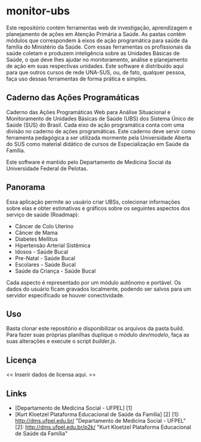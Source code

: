 # monitor-ubs

Este repositório contém ferramentas web de investigação, aprendizagem e planejamento de ações em Atenção Primária a Saúde. As pastas contém módulos que correspondem à eixos de ação programática para saúde da família do Ministério da Saúde. Com essas ferramentas os profissionais da saúde coletam e produzem inteligência sobre as Unidades Básicas de Saúde, o que deve lhes ajudar no monitoramento, análise e planejamento de ação em suas respectivas unidades. Este software é distribuído aqui para que outros cursos de rede UNA-SUS, ou, de fato, qualquer pessoa, faça uso dessas ferramentas de forma prática e simples.

## Caderno das Ações Programáticas
Caderno das Ações Programáticas Web para Análise Situacional e Monitoramento de Unidades Básicas de Saúde (UBS) dos Sistema Único de Saúde (SUS) do Brasil. Cada eixo de ação programática conta com uma divisão no caderno de ações programáticas. Este caderno deve servir como ferramenta pedagógica a ser utilizada mormente pela Universidade Aberta do SUS como material didático de cursos de Especialização em Saúde da Família.

Este software é mantido pelo Departamento de Medicina Social da Universidade Federal de Pelotas.

## Panorama

Essa aplicação permite ao usuário criar UBSs, colecionar informações sobre elas e obter estimativas e gráficos sobre os seguintes aspectos dos serviço de saúde (Roadmap):

- Câncer de Colo Uterino
- Câncer de Mama
- Diabetes Mellitus
- Hipertensão Arterial Sistêmica
- Idosos - Saúde Bucal
- Pre-Natal - Saúde Bucal
- Escolares - Saúde Bucal
- Saúde da Criança - Saúde Bucal

Cada aspecto é representado por um módulo autônomo e portável. Os dados do usuário ficam gravados localmente, podendo ser salvos para um servidor especificado se houver conectividade.

## Uso

Basta clonar este repositório e disponibilizar os arquivos da pasta build. Para fazer suas próprias planilhas duplique o módulo _dev/modelo_, faça as suas alterações e execute o script _builder.js_.

## Licença

<< Inserir dados de licensa aqui. >>

## Links
* [Departamento de Medicina Social - UFPEL] [1]
* [Kurt Kloetzel Plataforma Educacional de Saúde da Família] [2]
  [1]: http://dms.ufpel.edu.br/    "Departamento de Medicina Social - UFPEL"
  [2]: http://dms.ufpel.edu.br/p2k/  "Kurt Kloetzel Plataforma Educacional de Saúde da Família"

